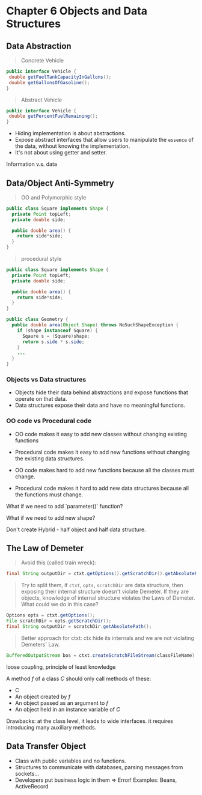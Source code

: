 # Chapter 6 Objects and Data Structures

## Data Abstraction ##

> Concrete Vehicle

```java
public interface Vehicle {
 double getFuelTankCapacityInGallons();
 double getGallonsOfGasoline();
}
```

> Abstract Vehicle

```java
public interface Vehicle {
 double getPercentFuelRemaining();
}
```

- Hiding implementation is about abstractions. 
- Expose abstract interfaces that allow users to manipulate the `essence` of the data, without knowing the implementation.
- It's not about using getter and setter.

<aside class="success">
Information v.s. data 
</aside>


## Data/Object Anti-Symmetry ##


> OO and Polymorphic style 

```java
public class Square implements Shape {
  private Point topLeft;
  private double side;

  public double area() {
    return side*side;
  }
}
```

> procedural style

```java
public class Square implements Shape {
  private Point topLeft;
  private double side;

  public double area() {
    return side*side;
  }
}

public class Geometry {
  public double area(Object Shape) throws NoSuchShapeException {
    if (shape instanceof Square) {
      Sqaure s = (Square)shape;
      return s.side * s.side;
    }
    ...
  }
}
```

### Objects vs Data structures ###

- Objects hide their data behind abstractions and expose functions that operate on that data.
- Data structures expose their data and have no meaningful functions.

### OO code vs Procedural code ###

- OO code makes it easy to add new classes without changing existing functions
- Procedural code makes it easy to add new functions without changing the existing data structures.

- OO code makes hard to add new functions because all the classes must change.
- Procedural code makes it hard to add new data structures because all the functions must change.

<aside class="success">
<p> What if we need to add `parameter()` function? </p>
<p> What if we need to add new shape? </p>
</aside>

<aside class="warning">
Don't create Hybrid - half object and half data structure.
</aside>

## The Law of Demeter ##


>Avoid this (called train wreck):

```java
final String outputDir = ctxt.getOptions().getScratchDir().getAbsolutePath();
```

> Try to split them, if `ctxt`, `opts`, `scratchDir` are data structure, then exposing their internal structure doesn't violate Demeter.
> If they are objects, knowledge of internal structure violates the Laws of Demeter. What could we do in this case?

```java
Options opts = ctxt.getOptions();
File scratchDir = opts.getScratchDir();
final String outputDir = scratchDir.getAbsolutePath();
```

> Better approach for ctxt: ctx hide its internals and we are not violating Demeters' Law.


```java
BufferedOutputStream bos = ctxt.createScratchFileStream(classFileName);
```

loose coupling, principle of least knowledge

A method *f* of a class *C* should only call methods of these:

- C
- An object created by *f*
- An object passed as an argument to *f*
- An object held in an instance variable of *C*

<aside class="warning">
Drawbacks: at the class level, it leads to wide interfaces. it requires introducing many auxiliary methods.
</aside>

## Data Transfer Object ##

- Class with public variables and no functions.
- Structures to communicate with databases, parsing messages from sockets...
- Developers put business logic in them => Error!
Examples: Beans, ActiveRecord

